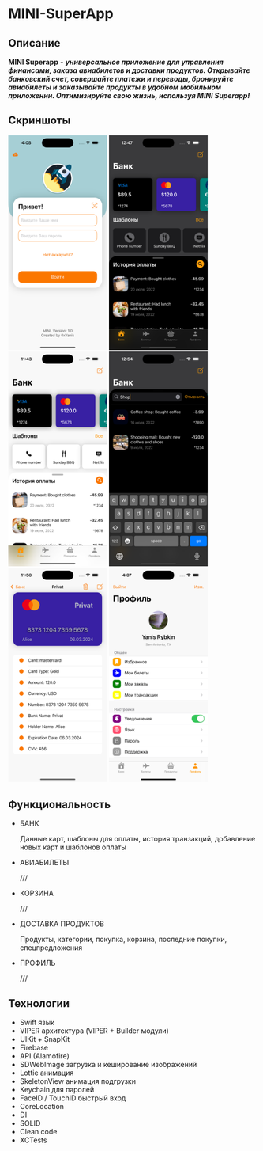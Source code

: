 # MINI-SuperApp

## Описание

**MINI Superapp** - ***универсальное приложение для управления финансами, заказа авиабилетов и доставки продуктов. Открывайте банковский счет, совершайте платежи и переводы, бронируйте авиабилеты и заказывайте продукты в удобном мобильном приложении. Оптимизируйте свою жизнь, используя MINI Superapp!***

## Скриншоты

<html>
 <body>
  <p>
    <img src="Screenshot/0.png" width="200">
    <img src="Screenshot/1.png" width="200">
    <img src="Screenshot/2.png" width="200">
    <img src="Screenshot/3.png" width="200">
    <img src="Screenshot/4.png" width="200">
    <img src="Screenshot/5.png" width="200">
  </p>
 </body>
</html>

## Функциональность

- БАНК
  
  Данные карт, шаблоны для оплаты, история транзакций, добавление новых карт и шаблонов оплаты
  
- АВИАБИЛЕТЫ

  ///

- КОРЗИНА

  ///
  
- ДОСТАВКА ПРОДУКТОВ

  Продукты, категории, покупка, корзина, последние покупки, спецпредложения

- ПРОФИЛЬ

  ///

## Технологии

- Swift язык
- VIPER архитектура (VIPER + Builder модули)
- UIKit + SnapKit
- Firebase
- API (Alamofire)
- SDWebImage загрузка и кеширование изображений
- Lottie анимация
- SkeletonView анимация подгрузки
- Keychain для паролей
- FaceID / TouchID быстрый вход
- CoreLocation
- DI
- SOLID
- Clean code
- XCTests
